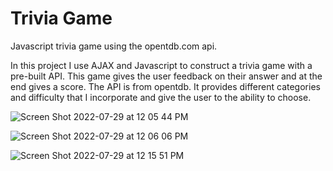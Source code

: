 # Trivia Game
Javascript trivia game using the opentdb.com api.

In this project I use AJAX and Javascript to construct a trivia game with a pre-built API. This game gives the user feedback on their answer and at the end gives a score. The API is from opentdb. It provides different categories and difficulty that I incorporate and give the user to the ability to choose.



![Screen Shot 2022-07-29 at 12 05 44 PM](https://user-images.githubusercontent.com/91852136/181828900-6060d460-dc2a-4430-8239-b5e37375255c.png)

![Screen Shot 2022-07-29 at 12 06 06 PM](https://user-images.githubusercontent.com/91852136/181828924-0c6bc786-5abd-46c8-a110-d230c1be1878.png)

![Screen Shot 2022-07-29 at 12 15 51 PM](https://user-images.githubusercontent.com/91852136/181829117-fb67fa3f-6479-4771-acf6-28af3a780b2b.png)
